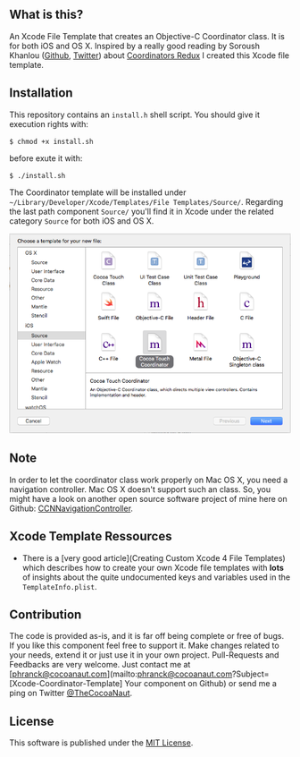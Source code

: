 ## What is this?

An Xcode File Template that creates an Objective-C Coordinator class. It is for both iOS and OS X. Inspired by a really good reading by Soroush Khanlou ([Github](https://github.com/khanlou), [Twitter](http://www.twitter.com/khanlou)) about [Coordinators Redux](http://khanlou.com/2015/10/coordinators-redux/) I created this Xcode file template.


## Installation

This repository contains an `install.h` shell script. You should give it execution rights with:

```Shell
$ chmod +x install.sh
```

before exute it with:

```Shell
$ ./install.sh
```

The Coordinator template will be installed under `~/Library/Developer/Xcode/Templates/File Templates/Source/`. Regarding the last path component `Source/` you'll find it in Xcode under the related category `Source` for both iOS and OS X.

![Coordinator Xcode](img/xcode-coordinator-install.png)


## Note

In order to let the coordinator class work properly on Mac OS X, you need a navigation controller. Mac OS X doesn't support such an class. So, you might have a look on another open source software project of mine here on Github: [CCNNavigationController](https://github.com/phranck/CCNNavigationController).


## Xcode Template Ressources

* There is a [very good article](Creating Custom Xcode 4 File Templates) which describes how to create your own Xcode file templates with **lots** of insights about the quite undocumented keys and variables used in the `TemplateInfo.plist`.


## Contribution

The code is provided as-is, and it is far off being complete or free of bugs. If you like this component feel free to support it. Make changes related to your needs, extend it or just use it in your own project. Pull-Requests and Feedbacks are very welcome. Just contact me at [phranck@cocoanaut.com](mailto:phranck@cocoanaut.com?Subject=[Xcode-Coordinator-Template] Your component on Github) or send me a ping on Twitter [@TheCocoaNaut](http://twitter.com/TheCocoaNaut). 


## License
This software is published under the [MIT License](http://cocoanaut.mit-license.org).
